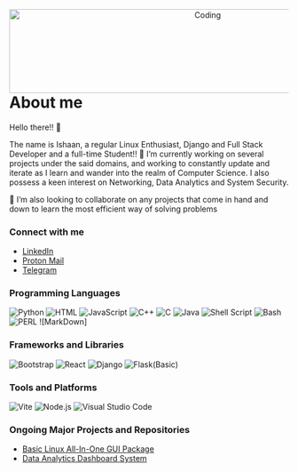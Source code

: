 <header>
<img align="right" alt="Coding" width="700" height="151" src="https://raw.githubusercontent.com/gist/vininjr/d29bb07bdadb41e4b0923bc8fa748b1a/raw/88f20c9d749d756be63f22b09f3c4ac570bc5101/programming.gif"> <br/><br/>
</header>
<h1 align:center size: 45px>About me</h1>

Hello there!! 👋

<!--
**Sai-Ishaan/Sai-Ishaan** is a ✨ _special_ ✨ repository because its `README.md` (this file) appears on your GitHub profile.

Here are some ideas to get you started:

- 🔭 I’m currently working on ...
- 🌱 I’m currently learning ...
- 👯 I’m looking to collaborate on ...
- 🤔 I’m looking for help with ...
- 💬 Ask me about ...
- 📫 How to reach me: ...
- 😄 Pronouns: ...
- ⚡ Fun fact: ...
-->
The name is Ishaan, a regular Linux Enthusiast, Django and Full Stack Developer and a full-time Student!!
🔭 I’m currently working on several projects under the said domains, and working to constantly update and iterate as I learn and wander into the realm of Computer Science.
I also possess a keen interest on Networking, Data Analytics and System Security. 

👯 I’m also looking to collaborate on any projects that come in hand and down to learn the most efficient way of solving problems
<h3 align="left">Connect with me</h3>
<ul>
<p align="left">
<li><a img src="https://img.shields.io/badge/LinkedIn-0A66C2?style=for-the-badge&logo=linkedin&logoColor=white" href="https://www.linkedin.com/in/sai-ishaan-balaji-780285249?utm_source=share&utm_campaign=share_via&utm_content=profile&utm_medium=android_app"
>LinkedIn</a><br/></li>
 <li> <a img src="https://img.shields.io/badge/ProtonMail-8B89CC?style=for-the-badge&logo=protonmail&logoColor=white" href="www.DocDoom07@protonmail.com">Proton Mail</a>
</li>
<li><a img src="https://img.shields.io/badge/Telegram-2CA5E0?style=for-the-badge&logo=telegram&logoColor=white" href="https://t.me/SHIVA_SAI_GANESH">Telegram</a></li>
</p>
</ul>

### Programming Languages

![Python](https://img.shields.io/badge/Python-3776AB?style=for-the-badge&logo=python&logoColor=white)
![HTML](https://img.shields.io/badge/HTML5-E34F26?style=for-the-badge&logo=html5&logoColor=white)
![JavaScript](https://img.shields.io/badge/JavaScript-F7DF1E?style=for-the-badge&logo=javascript&logoColor=black)
![C++](https://img.shields.io/badge/C++-00599C?style=for-the-badge&logo=cplusplus&logoColor=white)
![C](https://img.shields.io/badge/C-00599C?style=for-the-badge&logo=c&logoColor=white)
![Java](https://img.shields.io/badge/Java-007396?style=for-the-badge&logo=java&logoColor=white)
![Shell Script](https://img.shields.io/badge/Shell_Script-121011?style=for-the-badge&logo=gnu-bash&logoColor=white)
![Bash](https://img.shields.io/badge/Bash-4EAA25?style=for-the-badge&logo=gnu-bash&logoColor=white)
![PERL](https://img.shields.io/badge/Perl-39457E?style=for-the-badge&logo=perl&logoColor=white)
![MarkDown]
### Frameworks and Libraries

![Bootstrap](https://img.shields.io/badge/Bootstrap-563D7C?style=for-the-badge&logo=bootstrap&logoColor=white)
![React](https://img.shields.io/badge/React-20232A?style=for-the-badge&logo=react&logoColor=61DAFB)
![Django](https://img.shields.io/badge/Django-092E20?style=for-the-badge&logo=django&logoColor=white)
![Flask(Basic)](https://img.shields.io/badge/Flask-000000?style=for-the-badge&logo=flask&logoColor=white)
### Tools and Platforms

![Vite](https://img.shields.io/badge/Vite-646CFF?style=for-the-badge&logo=vite&logoColor=white)
![Node.js](https://img.shields.io/badge/Node.js-339933?style=for-the-badge&logo=nodedotjs&logoColor=white)
![Visual Studio Code](https://img.shields.io/badge/Visual_Studio_Code-0078d7?style=for-the-badge&logo=visual%20studio%20code&logoColor=white)

### Ongoing Major Projects and Repositories
<ul>
<li><a href="https://github.com/users/Sai-Ishaan/projects/2">Basic Linux All-In-One GUI Package</a></li>
<li><a href="https://github.com/users/Sai-Ishaan/projects/1">Data Analytics Dashboard System</a></li>
</ul>

